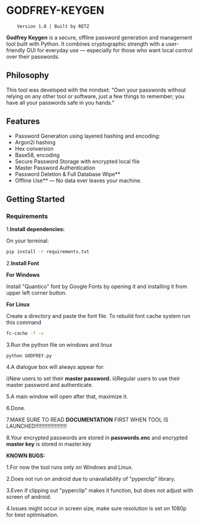 # GODFREY-KEYGEN

        Version 1.0 | Built by RETZ

**Godfrey Keygen** is a secure, offline password generation and management tool built with Python. 
It combines cryptographic strength with a user-friendly GUI for everyday use — especially for those who want local control over their passwords.

## Philosophy

This tool was developed with the mindset:
"Own your passwords without relying on any other tool or software, just a few things to remember; you have all your passwords safe in you hands."



## Features

- Password Generation using layered hashing and encoding:
- Argon2i hashing
- Hex conversion
- Base58, encoding 
- Secure Password Storage with encrypted local file
- Master Password Authentication
- Password Deletion & Full Database Wipe**
- Offline Use** — No data ever leaves your machine.

## Getting Started

### Requirements

1.**Install dependencies:**

On your terminal:

```bash
pip install -r requirements.txt
```


2.**Install Font**

**For Windows**

Install "Quantico" font by Google Fonts by opening it and installing it from upper left corner button.

**For Linux**

Create a directory and paste the font file.
To rebuild font cache system run this command

```bash
fc-cache -f -v
```

3.Run the python file on windows and linux
```
python GODFREY.py
```

4.A dialogue box will always appear for:

i)New users to set their **master password.**
ii)Regular users to use their master password and authenticate.

5.A main window will open after that, maximize it.

6.Done.

7.MAKE SURE TO READ **DOCUMENTATION** FIRST WHEN TOOL IS LAUNCHED!!!!!!!!!!!!!!!!!!!!!

8.Your encrypted passwords are stored in **passwords.enc** and encrypted **master key** is stored in master.key

**KNOWN BUGS:**

1.For now the tool runs only on Windows and Linux.

2.Does not run on android due to unavailability of "pyperclip" library.

3.Even if clipping out "pyperclip" makes it function, but does not adjust with screen of android.

4.Issues might occur in screen size, make sure resolution is set on 1080p for best optimisation.

